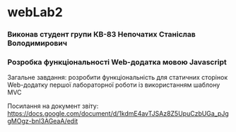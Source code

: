 # webLab2
### Виконав студент групи КВ-83 Непочатих Станіслав Володимирович

### Розробка функціональності Web-додатка мовою Javascript
Загальне завдання: розробити функціональність для статичних сторінок Web-додатку першої лабораторної роботи із використанням шаблону MVC

Посилання на документ звіту: https://docs.google.com/document/d/1kdmE4avTJSAz8Z5UpuCzbUGa_pJggMOgz-bnI3AGeaA/edit
